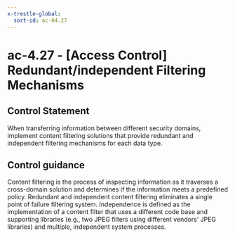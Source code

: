 ```yaml
---
x-trestle-global:
  sort-id: ac-04.27
---
```


# ac-4.27 - \[Access Control\] Redundant/independent Filtering Mechanisms

## Control Statement

When transferring information between different security domains, implement content filtering solutions that provide redundant and independent filtering mechanisms for each data type.

## Control guidance

Content filtering is the process of inspecting information as it traverses a cross-domain solution and determines if the information meets a predefined policy. Redundant and independent content filtering eliminates a single point of failure filtering system. Independence is defined as the implementation of a content filter that uses a different code base and supporting libraries (e.g., two JPEG filters using different vendors’ JPEG libraries) and multiple, independent system processes.
